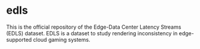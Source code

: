 # edls
This is the official repository of the Edge-Data Center Latency Streams (EDLS) dataset. EDLS is a dataset to study rendering inconsistency in edge-supported cloud gaming systems.
